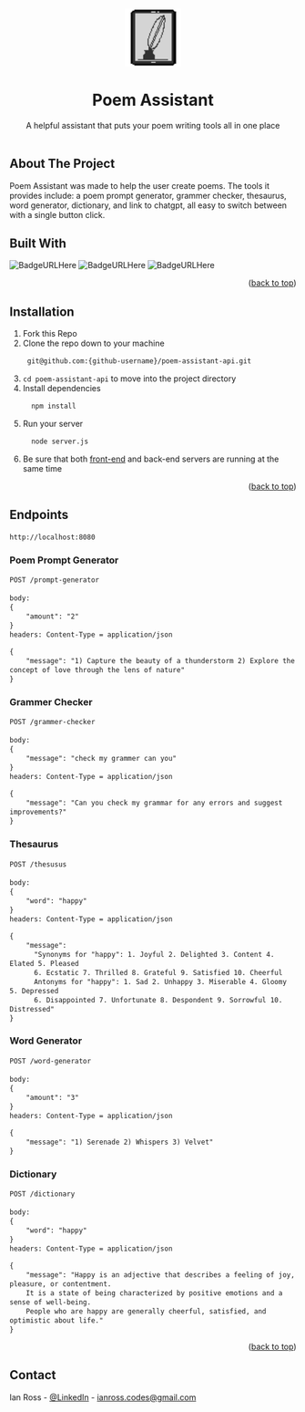 <a name="readme-top"></a>


<!-- PROJECT LOGO -->
<br />
<div align="center">
  <img src="./logo.png" alat="Logo" width="20%" height="20%" >
  <h1 align="center">Poem Assistant</h1>
  <p align="center">
    A helpful assistant that puts your poem writing tools all in one place
    <br />
    <br />
  </p>
</div>

## About The Project
  Poem Assistant was made to help the user create poems. The tools it provides include: a poem prompt generator, 
  grammer checker, thesaurus, word generator, dictionary, and link to chatgpt, all easy to switch between with a single button click.

## Built With
  ![BadgeURLHere](https://img.shields.io/badge/Node.js-43853D?style=for-the-badge&logo=node.js&logoColor=white)
  ![BadgeURLHere](https://img.shields.io/badge/JavaScript-F7DF1E?style=for-the-badge&logo=javascript&logoColor=black)
  ![BadgeURLHere](https://img.shields.io/badge/json-5E5C5C?style=for-the-badge&logo=json&logoColor=white)

  <p align="right">(<a href="#readme-top">back to top</a>)</p>
  
## Installation

1. Fork this Repo
2. Clone the repo down to your machine
   ```sh
    git@github.com:{github-username}/poem-assistant-api.git 
   ```
3. `cd poem-assistant-api` to move into the project directory
4. Install dependencies
   ```sh
     npm install
   ```
5. Run your server
   ```sh
     node server.js
   ```
6. Be sure that both <a href="https://github.com/ross-ian28/poem-assistant-ui">front-end</a> and back-end servers are running at the same time

<p align="right">(<a href="#readme-top">back to top</a>)</p>



## Endpoints
```
http://localhost:8080
```
### Poem Prompt Generator
```
POST /prompt-generator

body: 
{
    "amount": "2"
}
headers: Content-Type = application/json
```
```
{
    "message": "1) Capture the beauty of a thunderstorm 2) Explore the concept of love through the lens of nature"
}
```
### Grammer Checker
```
POST /grammer-checker

body: 
{
    "message": "check my grammer can you"
}
headers: Content-Type = application/json
```
```
{
    "message": "Can you check my grammar for any errors and suggest improvements?"
}
```
### Thesaurus
```
POST /thesusus

body: 
{
    "word": "happy"
}
headers: Content-Type = application/json
```
```
{
    "message":
      "Synonyms for "happy": 1. Joyful 2. Delighted 3. Content 4. Elated 5. Pleased
      6. Ecstatic 7. Thrilled 8. Grateful 9. Satisfied 10. Cheerful
      Antonyms for "happy": 1. Sad 2. Unhappy 3. Miserable 4. Gloomy 5. Depressed
      6. Disappointed 7. Unfortunate 8. Despondent 9. Sorrowful 10. Distressed"
}
```
### Word Generator
```
POST /word-generator

body: 
{
    "amount": "3"
}
headers: Content-Type = application/json
```
```
{
    "message": "1) Serenade 2) Whispers 3) Velvet"
}
```
### Dictionary
```
POST /dictionary

body: 
{
    "word": "happy"
}
headers: Content-Type = application/json
```
```
{
    "message": "Happy is an adjective that describes a feeling of joy, pleasure, or contentment.
    It is a state of being characterized by positive emotions and a sense of well-being.
    People who are happy are generally cheerful, satisfied, and optimistic about life."
}
```
<p align="right">(<a href="#readme-top">back to top</a>)</p>

## Contact

Ian Ross - [@LinkedIn](https://github.com/ross-ian28) - ianross.codes@gmail.com

